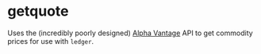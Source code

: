 # getquote

Uses the (incredibly poorly designed) [Alpha Vantage](https://www.alphavantage.co)
API to get commodity prices for use with `ledger`.
